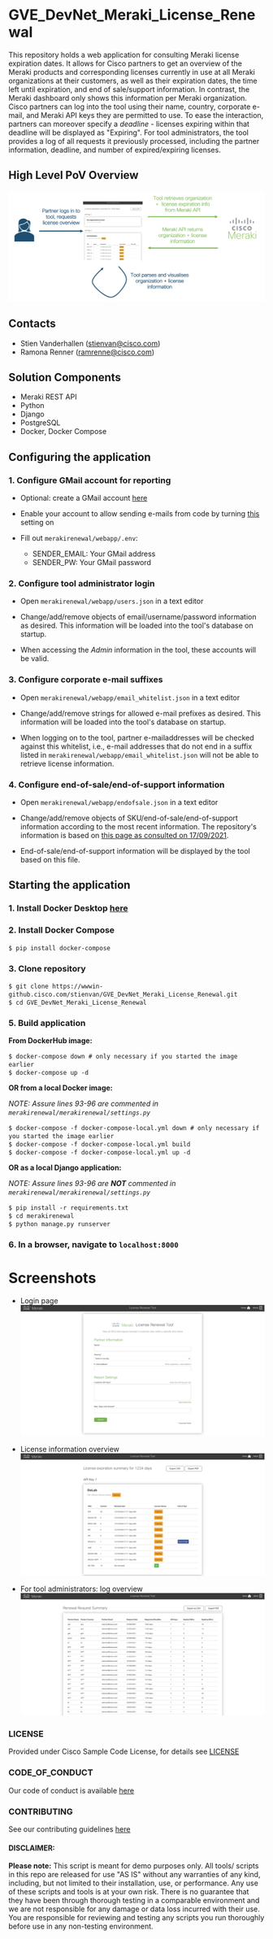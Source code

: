 # GVE_DevNet_Meraki_License_Renewal
This repository holds a web application for consulting Meraki license expiration dates. It allows for Cisco partners to get an overview of the Meraki products and corresponding licenses currently in use at all Meraki organizations at their customers, as well as their expiration dates, the time left until expiration, and end of sale/support information. In contrast, the Meraki dashboard only shows this information per Meraki organization. Cisco partners can log into the tool using their name, country, corporate e-mail, and Meraki API keys they are permitted to use. To ease the interaction, partners can moreover specify a *deadline* - licenses expiring within that deadline will be displayed as "Expiring". For tool administrators, the tool provides a log of all requests it previously processed, including the partner information, deadline, and number of expired/expiring licenses.

## High Level PoV Overview

![](IMAGES/highlevel.png)

## Contacts
* Stien Vanderhallen (stienvan@cisco.com)
* Ramona Renner (ramrenne@cisco.com)

## Solution Components
* Meraki REST API
* Python
* Django
* PostgreSQL
* Docker, Docker Compose

## Configuring the application

### 1. Configure GMail account for reporting
- Optional: create a GMail account [here](https://accounts.google.com/signup/v2/webcreateaccount?flowName=GlifWebSignIn&flowEntry=SignUp)

- Enable your account to allow sending e-mails from code by turning [this](https://myaccount.google.com/lesssecureapps) setting on

- Fill out `merakirenewal/webapp/.env`:
    - SENDER_EMAIL: Your GMail address
    - SENDER_PW: Your GMail password

### 2. Configure tool administrator login
- Open `merakirenewal/webapp/users.json` in a text editor

- Change/add/remove objects of email/username/password information as desired. This information will be loaded into the tool's database on startup.

- When accessing the *Admin* information in the tool, these accounts will be valid.

### 3. Configure corporate e-mail suffixes
- Open `merakirenewal/webapp/email_whitelist.json` in a text editor

- Change/add/remove strings for allowed e-mail prefixes as desired. This information will be loaded into the tool's database on startup.

- When logging on to the tool, partner e-mailaddresses will be checked against this whitelist, i.e., e-mail addresses that do not end in a suffix listed in `merakirenewal/webapp/email_whitelist.json` will not be able to retrieve license information.

### 4. Configure end-of-sale/end-of-support information
- Open `merakirenewal/webapp/endofsale.json` in a text editor

- Change/add/remove objects of SKU/end-of-sale/end-of-support information according to the most recent information. The repository's information is based on [this page as consulted on 17/09/2021](https://documentation.meraki.com/General_Administration/Other_Topics/Product_End-of-Life_(EOL)_Policies).

- End-of-sale/end-of-support information will be displayed by the tool based on this file. 

## Starting the application

### 1. Install Docker Desktop [here](https://www.docker.com/products/docker-desktop)

### 2. Install Docker Compose

```
$ pip install docker-compose
```

### 3. Clone repository

```
$ git clone https://wwwin-github.cisco.com/stienvan/GVE_DevNet_Meraki_License_Renewal.git
$ cd GVE_DevNet_Meraki_License_Renewal
```

### 5. Build application

**From DockerHub image:**

```
$ docker-compose down # only necessary if you started the image earlier
$ docker-compose up -d
```

**OR from a local Docker image:**

*NOTE: Assure lines 93-96 are commented in `merakirenewal/merakirenewal/settings.py`*

```
$ docker-compose -f docker-compose-local.yml down # only necessary if you started the image earlier
$ docker-compose -f docker-compose-local.yml build
$ docker-compose -f docker-compose-local.yml up -d
```

**OR as a local Django application:**

*NOTE: Assure lines 93-96 are **NOT** commented in `merakirenewal/merakirenewal/settings.py`*

```
$ pip install -r requirements.txt
$ cd merakirenewal
$ python manage.py runserver
```

### 6. In a browser, navigate to `localhost:8000`

# Screenshots

- Login page
![](IMAGES/login.png)

- License information overview
![](IMAGES/overview.png)

- For tool administrators: log overview
![](IMAGES/logs.png)

### LICENSE

Provided under Cisco Sample Code License, for details see [LICENSE](LICENSE.md)

### CODE_OF_CONDUCT

Our code of conduct is available [here](CODE_OF_CONDUCT.md)

### CONTRIBUTING

See our contributing guidelines [here](CONTRIBUTING.md)

#### DISCLAIMER:
<b>Please note:</b> This script is meant for demo purposes only. All tools/ scripts in this repo are released for use "AS IS" without any warranties of any kind, including, but not limited to their installation, use, or performance. Any use of these scripts and tools is at your own risk. There is no guarantee that they have been through thorough testing in a comparable environment and we are not responsible for any damage or data loss incurred with their use.
You are responsible for reviewing and testing any scripts you run thoroughly before use in any non-testing environment.
